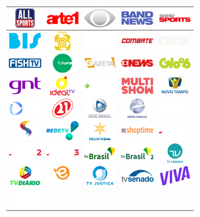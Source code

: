 | ![](https://raw.githubusercontent.com/RevGear/logo/master/Countries/BR/AllSports.png) | ![](https://raw.githubusercontent.com/RevGear/logo/master/Countries/BR/Arte1.png) | ![](https://raw.githubusercontent.com/RevGear/logo/master/Countries/BR/Band.png) | ![](https://raw.githubusercontent.com/RevGear/logo/master/Countries/BR/BandNews.png) | ![](https://raw.githubusercontent.com/RevGear/logo/master/Countries/BR/BandSports.png) | 
|:---:|:---:|:---:|:---:|:---:| 
| ![](https://raw.githubusercontent.com/RevGear/logo/master/Countries/BR/Bis.png) | ![](https://raw.githubusercontent.com/RevGear/logo/master/Countries/BR/CanalBrasil.png) | ![](https://raw.githubusercontent.com/RevGear/logo/master/Countries/BR/CanaldoBoi.png) | ![](https://raw.githubusercontent.com/RevGear/logo/master/Countries/BR/Combate.png) | ![](https://raw.githubusercontent.com/RevGear/logo/master/Countries/BR/Curta.png) | 
| ![](https://raw.githubusercontent.com/RevGear/logo/master/Countries/BR/FishTV.png) | ![](https://raw.githubusercontent.com/RevGear/logo/master/Countries/BR/Futura.png) | ![](https://raw.githubusercontent.com/RevGear/logo/master/Countries/BR/Gazeta.png) | ![](https://raw.githubusercontent.com/RevGear/logo/master/Countries/BR/GloboNews.png) | ![](https://raw.githubusercontent.com/RevGear/logo/master/Countries/BR/Gloob.png) | 
| ![](https://raw.githubusercontent.com/RevGear/logo/master/Countries/BR/GNT.png) | ![](https://raw.githubusercontent.com/RevGear/logo/master/Countries/BR/IdealTV.png) | ![](https://raw.githubusercontent.com/RevGear/logo/master/Countries/BR/Megapix.png) | ![](https://raw.githubusercontent.com/RevGear/logo/master/Countries/BR/Multishow.png) | ![](https://raw.githubusercontent.com/RevGear/logo/master/Countries/BR/NovoTempo.png) | 
| ![](https://raw.githubusercontent.com/RevGear/logo/master/Countries/BR/RecordNews.png) | ![](https://raw.githubusercontent.com/RevGear/logo/master/Countries/BR/Rede21.png) | ![](https://raw.githubusercontent.com/RevGear/logo/master/Countries/BR/RedeBrasil.png) | ![](https://raw.githubusercontent.com/RevGear/logo/master/Countries/BR/RedeFamilia.png) | ![](https://raw.githubusercontent.com/RevGear/logo/master/Countries/BR/RedeGlobo.png) | 
| ![](https://raw.githubusercontent.com/RevGear/logo/master/Countries/BR/RedeSuper.png) | ![](https://raw.githubusercontent.com/RevGear/logo/master/Countries/BR/RedeTV.png) | ![](https://raw.githubusercontent.com/RevGear/logo/master/Countries/BR/RedeVida.png) | ![](https://raw.githubusercontent.com/RevGear/logo/master/Countries/BR/Shoptime.png) | ![](https://raw.githubusercontent.com/RevGear/logo/master/Countries/BR/SporTV.png) | 
| ![](https://raw.githubusercontent.com/RevGear/logo/master/Countries/BR/SporTV2.png) | ![](https://raw.githubusercontent.com/RevGear/logo/master/Countries/BR/SporTV3.png) | ![](https://raw.githubusercontent.com/RevGear/logo/master/Countries/BR/TVBrasil.png) | ![](https://raw.githubusercontent.com/RevGear/logo/master/Countries/BR/TVBrasil2.png) | ![](https://raw.githubusercontent.com/RevGear/logo/master/Countries/BR/TVCamara.png) | 
| ![](https://raw.githubusercontent.com/RevGear/logo/master/Countries/BR/TVDiario.png) | ![](https://raw.githubusercontent.com/RevGear/logo/master/Countries/BR/TVEscola.png) | ![](https://raw.githubusercontent.com/RevGear/logo/master/Countries/BR/TVJustica.png) | ![](https://raw.githubusercontent.com/RevGear/logo/master/Countries/BR/TVSenado.png) | ![](https://raw.githubusercontent.com/RevGear/logo/master/Countries/BR/Viva.png) | 
| ![](https://raw.githubusercontent.com/RevGear/logo/master/Countries/BR/WooHoo.png)  | 
